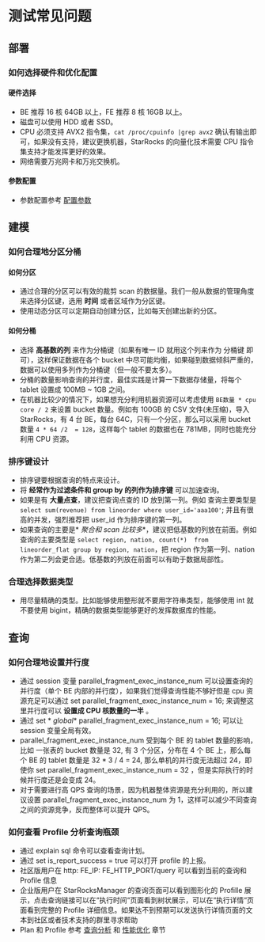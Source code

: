 
# 测试常见问题

## 部署

### 如何选择硬件和优化配置

#### 硬件选择

* BE 推荐 16 核 64GB 以上，FE 推荐 8 核 16GB 以上。
* 磁盘可以使用 HDD 或者 SSD。
* CPU 必须支持 AVX2 指令集，`cat /proc/cpuinfo |grep avx2` 确认有输出即可，如果没有支持，建议更换机器，StarRocks 的向量化技术需要 CPU 指令集支持才能发挥更好的效果。
* 网络需要万兆网卡和万兆交换机。

#### 参数配置

* 参数配置参考 [配置参数](../administration/Configuration.md)

## 建模

### 如何合理地分区分桶

#### 如何分区

* 通过合理的分区可以有效的裁剪 scan 的数据量。我们一般从数据的管理角度来选择分区键，选用 **时间** 或者区域作为分区键。
* 使用动态分区可以定期自动创建分区，比如每天创建出新的分区。

#### 如何分桶

* 选择 **高基数的列** 来作为分桶键（如果有唯一 ID 就用这个列来作为 分桶键 即可），这样保证数据在各个 bucket 中尽可能均衡，如果碰到数据倾斜严重的，数据可以使用多列作为分桶键（但一般不要太多）。
* 分桶的数量影响查询的并行度，最佳实践是计算一下数据存储量，将每个 tablet 设置成 100MB ~ 1GB 之间。
* 在机器比较少的情况下，如果想充分利用机器资源可以考虑使用 ` BE数量 * cpu core / 2 ` 来设置 bucket 数量。例如有 100GB 的 CSV 文件(未压缩)，导入 StarRocks，有 4 台 BE，每台 64C，只有一个分区，那么可以采用 bucket 数量 `4 * 64 /2  = 128`，这样每个 tablet 的数据也在 781MB，同时也能充分利用 CPU 资源。

### 排序键设计

* 排序键要根据查询的特点来设计。
* 将 **经常作为过滤条件和 group by 的列作为排序键** 可以加速查询。
* 如果是有 **大量点查**，建议把查询点查的 ID 放到第一列。例如 查询主要类型是 `select sum(revenue) from lineorder where user_id='aaa100'`;  并且有很高的并发，强烈推荐把 user\_id 作为排序键的第一列。
* 如果查询的主要是* *聚合和 scan 比较多**，建议把低基数的列放在前面。例如 查询的主要类型是 `select region, nation, count(*)  from lineorder_flat group by region, nation`，把 region 作为第一列、nation 作为第二列会更合适。低基数的列放在前面可以有助于数据局部性。

### 合理选择数据类型

* 用尽量精确的类型。比如能够使用整形就不要用字符串类型，能够使用 int 就不要使用 bigint，精确的数据类型能够更好的发挥数据库的性能。

## 查询

### 如何合理地设置并行度

* 通过 session 变量   parallel\_fragment\_exec\_instance\_num  可以设置查询的并行度（单个 BE 内部的并行度），如果我们觉得查询性能不够好但是 cpu 资源充足可以通过 set parallel\_fragment\_exec\_instance\_num = 16; 来调整这里并行度可以 **设置成 CPU 核数量的一半** 。
* 通过 set * *global** parallel\_fragment\_exec\_instance\_num = 16; 可以让 session 变量全局有效。
* parallel\_fragment\_exec\_instance\_num 受到每个 BE 的 tablet 数量的影响，比如 一张表的 bucket 数量是 32, 有 3 个分区，分布在 4 个 BE 上，那么每个 BE 的 tablet 数量是 32 * 3  / 4 = 24, 那么单机的并行度无法超过 24，即使你 set parallel\_fragment\_exec\_instance\_num = 32 ，但是实际执行的时候并行度还是会变成 24。
* 对于需要进行高 QPS 查询的场景，因为机器整体资源是充分利用的，所以建议设置 parallel\_fragment\_exec\_instance\_num 为 1，这样可以减少不同查询之间的资源竞争，反而整体可以提升 QPS。

### 如何查看 Profile 分析查询瓶颈

* 通过 explain sql 命令可以查看查询计划。
* 通过 set is\_report\_success = true 可以打开 profile 的上报。
* 社区版用户在 http: FE\_IP: FE\_HTTP\_PORT/query 可以看到当前的查询和 Profile 信息
* 企业版用户在 StarRocksManager 的查询页面可以看到图形化的 Profille 展示，点击查询链接可以在“执行时间“页面看到树状展示，可以在“执行详情“页面看到完整的 Profile 详细信息。如果达不到预期可以发送执行详情页面的文本到社区或者技术支持的群里寻求帮助
* Plan 和 Profile 参考 [查询分析](../administration/Query_planning.md) 和 [性能优化](../administration/Profiling.md) 章节
